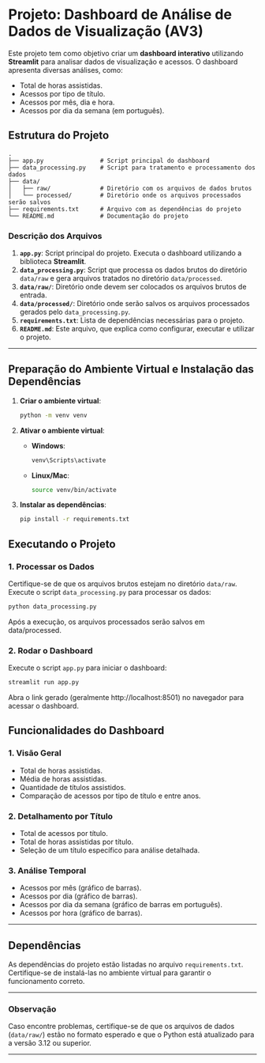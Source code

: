 # Projeto: Dashboard de Análise de Dados de Visualização (AV3)

Este projeto tem como objetivo criar um **dashboard interativo** utilizando **Streamlit** para analisar dados de visualização e acessos. O dashboard apresenta diversas análises, como:
- Total de horas assistidas.
- Acessos por tipo de título.
- Acessos por mês, dia e hora.
- Acessos por dia da semana (em português).

## Estrutura do Projeto

```plaintext
.
├── app.py                # Script principal do dashboard
├── data_processing.py    # Script para tratamento e processamento dos dados
├── data/
│   ├── raw/              # Diretório com os arquivos de dados brutos
│   └── processed/        # Diretório onde os arquivos processados serão salvos
├── requirements.txt      # Arquivo com as dependências do projeto
└── README.md             # Documentação do projeto
```

### Descrição dos Arquivos

1. **`app.py`**: Script principal do projeto. Executa o dashboard utilizando a biblioteca **Streamlit**.
2. **`data_processing.py`**: Script que processa os dados brutos do diretório `data/raw` e gera arquivos tratados no diretório `data/processed`.
3. **`data/raw/`**: Diretório onde devem ser colocados os arquivos brutos de entrada.
4. **`data/processed/`**: Diretório onde serão salvos os arquivos processados gerados pelo `data_processing.py`.
5. **`requirements.txt`**: Lista de dependências necessárias para o projeto.
6. **`README.md`**: Este arquivo, que explica como configurar, executar e utilizar o projeto.

---

## Preparação do Ambiente Virtual e Instalação das Dependências

1. **Criar o ambiente virtual**:
   ```bash
   python -m venv venv

2. **Ativar o ambiente virtual**:
   - **Windows**:
     ```bash
     venv\Scripts\activate
     ```
   - **Linux/Mac**:
     ```bash
     source venv/bin/activate
     ```

3. **Instalar as dependências**:
   ```bash
   pip install -r requirements.txt

## Executando o Projeto

### 1. Processar os Dados

Certifique-se de que os arquivos brutos estejam no diretório `data/raw`. Execute o script `data_processing.py` para processar os dados:

```bash
python data_processing.py
```

Após a execução, os arquivos processados serão salvos em data/processed.

### 2. Rodar o Dashboard

Execute o script `app.py` para iniciar o dashboard:

```bash
streamlit run app.py
```

Abra o link gerado (geralmente http://localhost:8501) no navegador para acessar o dashboard.

## Funcionalidades do Dashboard

### **1. Visão Geral**
- Total de horas assistidas.
- Média de horas assistidas.
- Quantidade de títulos assistidos.
- Comparação de acessos por tipo de título e entre anos.

### **2. Detalhamento por Título**
- Total de acessos por título.
- Total de horas assistidas por título.
- Seleção de um título específico para análise detalhada.

### **3. Análise Temporal**
- Acessos por mês (gráfico de barras).
- Acessos por dia (gráfico de barras).
- Acessos por dia da semana (gráfico de barras em português).
- Acessos por hora (gráfico de barras).

---

## Dependências

As dependências do projeto estão listadas no arquivo `requirements.txt`. Certifique-se de instalá-las no ambiente virtual para garantir o funcionamento correto.

---

### Observação

Caso encontre problemas, certifique-se de que os arquivos de dados (`data/raw/`) estão no formato esperado e que o Python está atualizado para a versão 3.12 ou superior.

---


